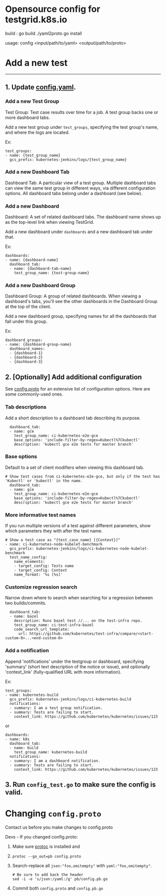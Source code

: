 # Opensource config for testgrid.k8s.io

build :
  go build ./yaml2proto
  go install

usage:
config \<input/path/to/yaml\> \<output/path/to/proto\>

# Add a new test

----------------------------------------------------------------------------------------

## 1. Update [config.yaml](https://github.com/kubernetes/test-infra/blob/master/testgrid/config/config.yaml).

### Add a new Test Group
Test Group: Test case results over time for a job. A test group backs one or more dashboard tabs.

Add a new test group under `test_groups`, specifying the test group's name, and where the logs are located.

Ex:

```
test_groups:
- name: {test_group_name}
  gcs_prefix: kubernetes-jenkins/logs/{test_group_name}
```

### Add a new Dashboard Tab
Dashboard Tab: A particular view of a test group. Multiple dashboard tabs can view the same test group in different ways, via different configuration options. All dashboard tabs belong under a dashboard (see below).

### Add a new Dashboard
Dashboard: A set of related dashboard tabs. The dashboard name shows up as the top-level link when viewing TestGrid.

Add a new dashboard under `dashboards` and a new dashboard tab under that.

Ex:

```
dashboards:
- name: {dashboard-name}
  dashboard_tab:
  - name: {dashboard-tab-name}
    test_group_name: {test-group-name}
```

### Add a new Dashboard Group
Dashboard Group: A group of related dashboards. When viewing a dashboard's tabs, you'll see the other dashboards in the Dashboard Group at the top of the client.

Add a new dashboard group, specifying names for all the dashboards that fall under this group.

Ex:

```
dashboard_groups:
- name: {dashboard-group-name}
  dashboard_names:
  - {dashboard-1}
  - {dashboard-2}
  - {dashboard-3}
```

## 2. [Optionally] Add additional configuration
See [config.proto](https://github.com/kubernetes/test-infra/blob/master/testgrid/config/config.proto) for an extensive list of configuration options. Here are some commonly-used ones.

### Tab descriptions
Add a short description to a dashboard tab describing its purpose.

```
  dashboard_tab:
  - name: gce
    test_group_name: ci-kubernetes-e2e-gce
    base_options: 'include-filter-by-regex=Kubectl%7Ckubectl'
    description: 'kubectl gce e2e tests for master branch'
```

### Base options
Default to a set of client modifiers when viewing this dashboard tab.

```
# Show test cases from ci-kubernetes-e2e-gce, but only if the test has 'Kubectl' or 'kubectl' in the name.
  dashboard_tab:
  - name: gce
    test_group_name: ci-kubernetes-e2e-gce
    base_options: 'include-filter-by-regex=Kubectl%7Ckubectl'
    description: 'kubectl gce e2e tests for master branch'
```

### More informative test names
If you run multiple versions of a test against different parameters, show which parameters they with after the test name.

```
# Show a test case as "{test_case_name} [{Context}]"
- name: ci-kubernetes-node-kubelet-benchmark
  gcs_prefix: kubernetes-jenkins/logs/ci-kubernetes-node-kubelet-benchmark
  test_name_config:
    name_elements:
    - target_config: Tests name
    - target_config: Context
    name_format: '%s [%s]'
```

### Customize regression search
Narrow down where to search when searching for a regression between two builds/commits.

```
  dashboard_tab:
  - name: bazel
    description: Runs bazel test //... on the test-infra repo.
    test_group_name: ci-test-infra-bazel
    code_search_url_template:
      url: https://github.com/kubernetes/test-infra/compare/<start-custom-0>...<end-custom-0>
```

### Add a notification
Append 'notifications' under the testgroup or dashboard, specifying 'summary' (short text description of the notice or issue), and optionally 'context_link' (fully-qualified URL with more information).

Ex:

```
test_groups:
- name: kubernetes-build
  gcs_prefix: kubernetes-jenkins/logs/ci-kubernetes-build
  notifications:
  - summary: I am a test group notification.
  - summary: Tests are failing to start.
    context_link: https://github.com/kubernetes/kubernetes/issues/123
```

or 

```
dashboards:
- name: k8s
  dashboard_tab:
  - name: build
    test_group_name: kubernetes-build
  notifications:
  - summary: I am a dashboard notification.
  - summary: Tests are failing to start.
    context_link: https://github.com/kubernetes/kubernetes/issues/123
```


## 3. Run `config_test.go` to make sure the config is valid.


# Changing `config.proto`
Contact us before you make changes to config.proto

Devs - If you changed config.proto:

1. Make sure [protoc](https://github.com/golang/protobuf) is installed and

2. `protoc --go_out=pb config.proto`

3. Search-replace all `json:"foo,omitempty"` with `yaml:"foo,omitempty"`.

   ```
   # Be sure to add back the header
   sed -i -e 's/json:/yaml:/g' pb/config.pb.go
   ```

4. Commit both `config.proto` and `config.pb.go`
